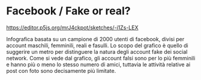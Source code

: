 # Facebook / Fake or real? #

https://editor.p5js.org/mrJ4ckpot/sketches/-i1Zs-LEX

Infografica basata su un campione di 2000 utenti di facebook, divisi per account maschili, femminili, reali e fasulli. Lo scopo del grafico è quello di suggerire un metro per distinguere la natura degli account fake dei social network. Come si vede dal grafico, gli account falsi sono per lo più femminili e hanno più o meno lo stesso numero di amici, tuttavia le attività relative ai post con foto sono decisamente più limitate.
